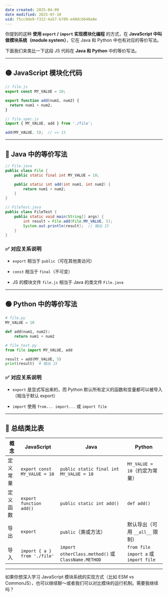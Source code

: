 ```yaml
---
date created: 2025-04-09
date modified: 2025-07-10
uid: f5cc9de9-f312-4a57-b789-e40dcb648a8e
---
```


你提到的这种 **使用 `export` / `import` 实现模块化编程** 的方式，在 **JavaScript 中叫做模块系统（module system）**，它在 Java 和 Python 中也有对应的等价写法。

下面我们来类比一下这段 JS 代码在 **Java 和 Python** 中的等价写法。

---

## 🟡 JavaScript 模块化代码

```js
// file.js
export const MY_VALUE = 10;

export function add(num1, num2) {
  return num1 + num2;
}

// file.spec.js
import { MY_VALUE, add } from './file';

add(MY_VALUE, 5);  // => 15
```

---

## 🔵 Java 中的等价写法

```java
// File.java
public class File {
    public static final int MY_VALUE = 10;

    public static int add(int num1, int num2) {
        return num1 + num2;
    }
}
```

```java
// FileTest.java
public class FileTest {
    public static void main(String[] args) {
        int result = File.add(File.MY_VALUE, 5);
        System.out.println(result);  // 输出 15
    }
}
```

### ✅ 对应关系说明

- `export` 相当于 `public`（可在其他类访问）
    
- `const` 相当于 `final`（不可变）
    
- JS 的模块文件 `file.js` 相当于 Java 的类文件 `File.java`
    

---

## 🟢 Python 中的等价写法

```python
# file.py
MY_VALUE = 10

def add(num1, num2):
    return num1 + num2
```

```python
# file_test.py
from file import MY_VALUE, add

result = add(MY_VALUE, 5)
print(result)  # 输出 15
```

### ✅ 对应关系说明

- `export` 是显式写出来的，而 Python 默认所有定义的函数和变量都可以被导入（相当于默认 export）
    
- `import` 使用 `from... import...` 或 `import file`
    

---

## 🧠 总结类比表

|概念|JavaScript|Java|Python|
|---|---|---|---|
|定义常量|`export const MY_VALUE = 10`|`public static final int MY_VALUE = 10`|`MY_VALUE = 10`（约定为常量）|
|定义函数|`export function add()`|`public static int add()`|`def add()`|
|导出|`export`|`public`（类或方法）|默认导出（可用 `__all__` 限制）|
|导入|`import { a } from './file'`|`import otherClass.method()` 或 `ClassName.METHOD`|`from file import a` 或 `import file`|

---

如果你想深入学习 JavaScript 模块系统的实现方式（比如 ESM vs CommonJS），也可以继续聊～或者我们可以对比模块的运行机制。需要我继续吗？
